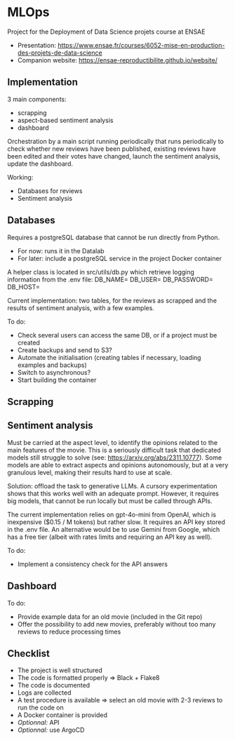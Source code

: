 # MLOps
Project for the Deployment of Data Science projets course at ENSAE
- Presentation: https://www.ensae.fr/courses/6052-mise-en-production-des-projets-de-data-science
- Companion website: https://ensae-reproductibilite.github.io/website/

## Implementation

3 main components:
- scrapping
- aspect-based sentiment analysis
- dashboard

Orchestration by a main script running periodically that runs periodically to check whether new reviews have been published, existing reviews have been edited and their votes have changed, launch the sentiment analysis, update the dashboard.

Working:
- Databases for reviews
- Sentiment analysis

## Databases

Requires a postgreSQL database that cannot be run directly from Python.
- For now: runs it in the Datalab
- For later: include a postgreSQL service in the project Docker container

A helper class is located in src/utils/db.py which retrieve logging information from the .env file:
DB_NAME=
DB_USER=
DB_PASSWORD=
DB_HOST=

Current implementation: two tables, for the reviews as scrapped and the results of sentiment analysis, with a few examples.

To do:
- Check several users can access the same DB, or if a project must be created
- Create backups and send to S3?
- Automate the initialisation (creating tables if necessary, loading examples and backups)
- Switch to asynchronous?
- Start building the container

## Scrapping

## Sentiment analysis

Must be carried at the aspect level, to identify the opinions related to the main features of the movie. This is a seriously difficult task that dedicated models still struggle to solve (see: https://arxiv.org/abs/2311.10777). Some models are able to extract aspects and opinions autonomously, but at a very granulous level, making their results hard to use at scale.

Solution: offload the task to generative LLMs. A cursory experimentation shows that this works well with an adequate prompt. However, it requires big models, that cannot be run locally but must be called through APIs.

The current implementation relies on gpt-4o-mini from OpenAI, which is inexpensive ($0.15 / M tokens) but rather slow. It requires an API key stored in the .env file. An alternative would be to use Gemini from Google, which has a free tier (albeit with rates limits and requiring an API key as well).

To do:
- Implement a consistency check for the API answers

## Dashboard

To do:
- Provide example data for an old movie (included in the Git repo)
- Offer the possibility to add new movies, preferably without too many reviews to reduce processing times

## Checklist
- The project is well structured
- The code is formatted properly => Black + Flake8
- The code is documented
- Logs are collected
- A test procedure is available => select an old movie with 2-3 reviews to run the code on
- A Docker container is provided
- *Optionnal:* API
- *Optionnal:* use ArgoCD
